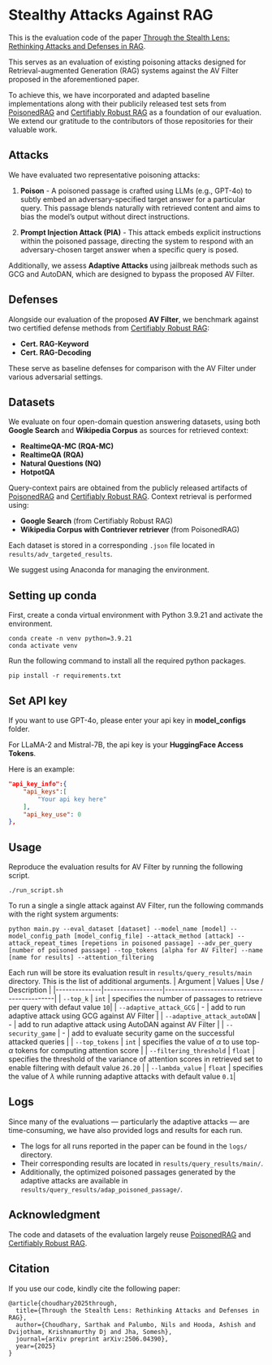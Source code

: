 # Stealthy Attacks Against RAG

This is the evaluation code of the paper [Through the Stealth Lens: Rethinking Attacks and Defenses in RAG](https://arxiv.org/abs/2506.04390). 

This serves as an evaluation of existing poisoning attacks designed for Retrieval-augmented Generation (RAG) systems against the AV Filter proposed in the aforementioned paper. 

To achieve this, we have incorporated and adapted baseline implementations along with their publicily released test sets from [PoisonedRAG](https://github.com/sleeepeer/PoisonedRAG) and [Certifiably Robust RAG](https://github.com/inspire-group/RobustRAG) as a foundation of our evaluation. We extend our gratitude to the contributors of those repositories for their valuable work.

## Attacks
We have evaluated two representative poisoning attacks:

1. **Poison** - A poisoned passage is crafted using LLMs (e.g., GPT-4o) to subtly embed an adversary-specified target answer for a particular query. This passage blends naturally with retrieved content and aims to bias the model’s output without direct instructions.

2. **Prompt Injection Attack (PIA)** - This attack embeds explicit instructions within the poisoned passage, directing the system to respond with an adversary-chosen target answer when a specific query is posed.

Additionally, we assess **Adaptive Attacks** using jailbreak methods such as GCG and AutoDAN, which are designed to bypass the proposed AV Filter.

## Defenses

Alongside our evaluation of the proposed **AV Filter**, we benchmark against two certified defense methods from [Certifiably Robust RAG](https://github.com/inspire-group/RobustRAG):

- **Cert. RAG-Keyword**
- **Cert. RAG-Decoding**

These serve as baseline defenses for comparison with the AV Filter under various adversarial settings.

##  Datasets

We evaluate on four open-domain question answering datasets, using both **Google Search** and **Wikipedia Corpus** as sources for retrieved context:

- **RealtimeQA-MC (RQA-MC)**
- **RealtimeQA (RQA)**
- **Natural Questions (NQ)**
- **HotpotQA**

Query-context pairs are obtained from the publicly released artifacts of [PoisonedRAG](https://github.com/sleeepeer/PoisonedRAG) and [Certifiably Robust RAG](https://github.com/inspire-group/RobustRAG). Context retrieval is performed using:
- **Google Search** (from Certifiably Robust RAG)
- **Wikipedia Corpus with Contriever retriever** (from PoisonedRAG)

Each dataset is stored in a corresponding `.json` file located in `results/adv_targeted_results`.

We suggest using Anaconda for managing the environment.

## Setting up conda 
First, create a conda virtual environment with Python 3.9.21 and activate the environment.
```
conda create -n venv python=3.9.21
conda activate venv
```
Run the following command to install all the required python packages.
```
pip install -r requirements.txt
```

## Set API key

If you want to use GPT-4o, please enter your api key in **model_configs** folder.

For LLaMA-2 and Mistral-7B, the api key is your **HuggingFace Access Tokens**. 

Here is an example:

```json
"api_key_info":{
    "api_keys":[
        "Your api key here"
    ],
    "api_key_use": 0
},
```

## Usage 
Reproduce the evaluation results for AV Filter by running the following script.
```
./run_script.sh
```
To run a single a single attack against AV Filter, run the following commands with the right system arguments:
```
python main.py --eval_dataset [dataset] --model_name [model] --model_config_path [model_config_file] --attack_method [attack] --attack_repeat_times [repetions in poisoned passage] --adv_per_query [number of poisoned passage] --top_tokens [alpha for AV Filter] --name [name for results] --attention_filtering 
```
Each run will be store its evaluation result in `results/query_results/main` directory. This is the list of additional arguments.
| Argument     | Values       | Use / Description                          |
|--------------|------------------|--------------------------------------------|
| `--top_k`     | `int` | specifies the number of passages to retrieve per query with defaut value `10`|
| `--adaptive_attack_GCG`   | - | add to run adaptive attack using GCG against AV Filter |
| `--adaptive_attack_autoDAN`  | - | add to run adaptive attack using AutoDAN against AV Filter |
| `--security_game`       | - | add to evaluate security game on the successful attacked queries               |
| `--top_tokens`  | `int` | specifies the value of $\alpha$ to use top-$\alpha$ tokens for computing attention score |
| `--filtering_threshold`  | `float` | specifies the threshold of the variance of attention scores in retrieved set to enable filtering with default value `26.20` |
| `--lambda_value`  | `float` | specifies the value of $\lambda$ while running adaptive attacks with default value `0.1`|

## Logs

Since many of the evaluations — particularly the adaptive attacks — are time-consuming, we have also provided logs and results for each run.

- The logs for all runs reported in the paper can be found in the `logs/` directory.
- Their corresponding results are located in `results/query_results/main/`.
- Additionally, the optimized poisoned passages generated by the adaptive attacks are available in `results/query_results/adap_poisoned_passage/`.

## Acknowledgment
The code and datasets of the evaluation largely reuse [PoisonedRAG](https://github.com/sleeepeer/PoisonedRAG) and [Certifiably Robust RAG](https://github.com/inspire-group/RobustRAG).

## Citation

If you use our code, kindly cite the following paper:

```
@article{choudhary2025through,
  title={Through the Stealth Lens: Rethinking Attacks and Defenses in RAG},
  author={Choudhary, Sarthak and Palumbo, Nils and Hooda, Ashish and Dvijotham, Krishnamurthy Dj and Jha, Somesh},
  journal={arXiv preprint arXiv:2506.04390},
  year={2025}
}
```
